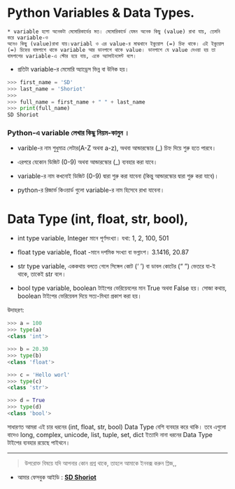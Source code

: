 # Python Variables & Data Types.

	* variable হলো অনেকটা মেমোরিকার্ডের মত। মেমোরিকার্ডে যেমন অনেক কিছু (value) রাখা যায়, তেমনি করে variable-ও 
	অনেও কিছু (value)রাখা যায়।variabl ও এর value-র মাঝখানে ইক্যুয়াল (=) চিহ্ন থাকে। এই ইক্যুয়াল (=) চিহ্নের বামপাশে থাকে variable আর ডানপাশে থাকে value। ডানপাশে যে value দেওয়া হয় তা বামপাশের variable-এ স্টোর হয়ে যায়, একে অ্যাসাইনমেন্ট বলে।

* প্রতিটা variable-র মেমোরি অ্যাড্রেস ভিন্ন বা উনিক হয়।

```python
>>> first_name = 'SD'
>>> last_name = 'Shoriot'
>>>
>>> full_name = first_name + " " + last_name
>>> print(full_name)
SD Shoriot
```

### Python-এ variable লেখার কিছু নিয়ম-কানুন ।

* varible-র নাম শুধুমাত্র লেটার(A-Z অথবা a-z), অথবা আন্ডারস্কোর (_) চিহ্ন দিয়ে শুরু হতে পারবে।


* এরপরে যেকোন ডিজিট (0-9) অথবা আন্ডারস্কোর (_) ব্যবহার করা যাবে।

* variable-র নাম কখনোই ডিজিট (0-9) দ্বারা শুরু করা যাবেনা (কিন্তু আন্ডারস্কোর দ্বারা শুরু করা যাবে)।

* python-র রিজার্ভ কিওয়ার্ড গুলো variable-র নাম হিসেবে রাখা যাবেনা।


# Data Type (int, float, str, bool),

* int type variable,  Integer মানে পূর্ণসংখ্যা। যথা: 1, 2, 100, 501

* float type variable,  float -মানে দশমিক সংখ্যা বা ভগ্নাংশ। 3.1416,
20.87

* str type variable,  এককথায় বলতে গেলে সিঙ্গেল কোট (‘ ’) বা ডাবল কোটের
(“ ”) ভেতরে যা-ই থাকে, তাকেই str বলে।

* bool type variable,  boolean টাইপের ভেরিয়েবলের মান True অথবা False হয়।
সোজা কথায়,  boolean টাইপের ভেরিয়েবল দিয়ে সত্য-মিথ্যা প্রকাশ করা হয়।

উদাহরণ:

```python
>>> a = 100
>>> type(a)
<class 'int'>

>>> b = 20.30
>>> type(b)
<class 'float'>

>>> c = 'Hello worl'
>>> type(c)
<class 'str'>

>>> d = True
>>> type(d)
<class 'bool'>
```

সাধারণত আমরা এই চার ধরনের (int, float, str, bool) Data Type বেশি ব্যবহার
করে থাকি। তবে এগুলো বাদেও long, complex, unicode, list, tuple, set,
dict ইত্যাদি নানা ধরনের Data Type টাইপের  ব্যবহার রয়েছে পাইথনে।


---

> উপরোক্ত বিষয়ে যদি আপনার কোন প্রশ্ন থাকে, তাহলে আমাকে ইনবক্স করুন প্লিজ,,

* আমার ফেসবুক আইডি :  **[SD Shoriot](https://www.facebook.com/shoriot)**